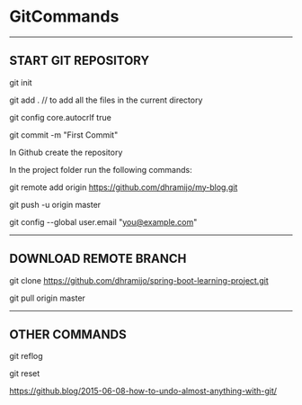 # GitCommands

----------------------
START GIT REPOSITORY
----------------------

git init 

git add .  // to add all the files in the current directory

git config core.autocrlf true

git commit -m "First Commit"

In Github create the repository

In the project folder run the following commands:

git remote add origin https://github.com/dhramijo/my-blog.git

git push -u origin master 

git config --global user.email "you@example.com"

-----------------------
DOWNLOAD REMOTE BRANCH
-----------------------
git clone https://github.com/dhramijo/spring-boot-learning-project.git

git pull origin master

----------------
OTHER COMMANDS
----------------
git reflog

git reset 

https://github.blog/2015-06-08-how-to-undo-almost-anything-with-git/
